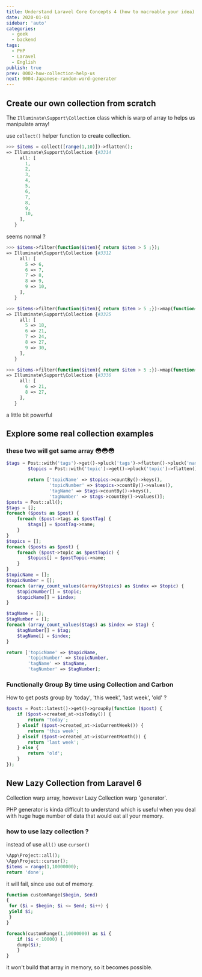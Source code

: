 ```yaml
---
title: Understand Laravel Core Concepts 4 (how to macroable your idea)
date: 2020-01-01
sidebar: 'auto'
categories:
  - geek
  - backend
tags:
  - PHP
  - Laravel
  - English
publish: true
prev: 0002-how-collection-help-us
next: 0004-Japanese-random-word-generater
---
```


## Create our own collection from scratch

The `Illuminate\Support\Collection` class which is warp of array to helps us manipulate array!

use `collect()` helper function to create collection.

```php
>>> $items = collect([range(1,10)])->flatten();
=> Illuminate\Support\Collection {#3314
     all: [
       1,
       2,
       3,
       4,
       5,
       6,
       7,
       8,
       9,
       10,
     ],
   }
```

seems normal ?
```php
>>> $items->filter(function($item){ return $item > 5 ;});
=> Illuminate\Support\Collection {#3312
     all: [
       5 => 6,
       6 => 7,
       7 => 8,
       8 => 9,
       9 => 10,
     ],
   }

>>> $items->filter(function($item){ return $item > 5 ;})->map(function($item){return $item*3;});
=> Illuminate\Support\Collection {#3325
     all: [
       5 => 18,
       6 => 21,
       7 => 24,
       8 => 27,
       9 => 30,
     ],
   }

>>> $items->filter(function($item){ return $item > 5 ;})->map(function($item){return $item*3;})->reject(function($item){return $item % 2 == 0;});
=> Illuminate\Support\Collection {#3336
     all: [
       6 => 21,
       8 => 27,
     ],
   }
```
a little bit powerful

## Explore some real collection examples

### these two will get same array 😳😳😳

```php
$tags = Post::with('tags')->get()->pluck('tags')->flatten()->pluck('name');
        $topics = Post::with('topic')->get()->pluck('topic')->flatten()->pluck('name');

        return ['topicName' => $topics->countBy()->keys(),
                'topicNumber' => $topics->countBy()->values(),
                'tagName' => $tags->countBy()->keys(),
                'tagNumber' => $tags->countBy()->values()];
$posts = Post::all();
$tags = [];
foreach ($posts as $post) {
    foreach ($post->tags as $postTag) {
        $tags[] = $postTag->name;
    }
}
$topics = [];
foreach ($posts as $post) {
    foreach ($post->topic as $postTopic) {
        $topics[] = $postTopic->name;
    }
}
$topicName = [];
$topicNumber = [];
foreach (array_count_values((array)$topics) as $index => $topic) {
    $topicNumber[] = $topic;
    $topicName[] = $index;
}

$tagName = [];
$tagNumber = [];
foreach (array_count_values($tags) as $index => $tag) {
    $tagNumber[] = $tag;
    $tagName[] = $index;
}

return ['topicName' => $topicName,
        'topicNumber' => $topicNumber,
        'tagName' => $tagName,
        'tagNumber' => $tagNumber];
```

### Functionally Group By time using Collection and Carbon

How to get posts group by 'today', 'this week', 'last week', 'old' ?

```php
$posts = Post::latest()->get()->groupBy(function ($post) {
    if ($post->created_at->isToday()) {
        return 'today';
    } elseif ($post->created_at->isCurrentWeek()) {
        return 'this week';
    } elseif ($post->created_at->isCurrentMonth()) {
        return 'last week';
    } else {
        return 'old';
    }
});
```
## New Lazy Collection from Laravel 6

Collection warp array, however Lazy Collection warp 'generator'.

PHP generator is kinda difficult to understand which is useful when you deal with huge huge number of data that would eat all your memory.

### how to use lazy collection ?

instead of use `all()` use `cursor()`

```php
\App\Project::all();
\App\Project::cursor();
$items = range(1,10000000);
return 'done';
```
it will fail, since use out of memory.

```php
function customRange($begin, $end)
{
 for ($i = $begin; $i <= $end; $i++) {
 yield $i;
 }
}

foreach(customRange(1,10000000) as $i {
    if ($i < 10000) {
    dump($i);
    }
}
```

it won't build that array in memory, so it becomes possible.
